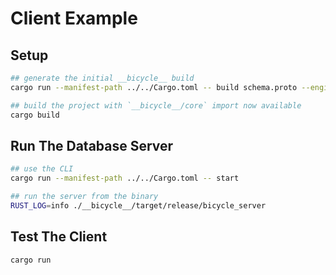# Client Example

## Setup

```bash
## generate the initial __bicycle__ build
cargo run --manifest-path ../../Cargo.toml -- build schema.proto --engine sqlite

## build the project with `__bicycle__/core` import now available
cargo build
```

## Run The Database Server

```bash
## use the CLI
cargo run --manifest-path ../../Cargo.toml -- start

## run the server from the binary
RUST_LOG=info ./__bicycle__/target/release/bicycle_server
```

## Test The Client

```bash
cargo run
```